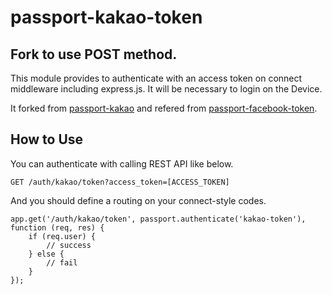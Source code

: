 # passport-kakao-token

Fork to use POST method.
----

This module provides to authenticate with an access token on connect middleware including express.js. It will be necessary to login on the Device.

It forked from [passport-kakao](https://github.com/rotoshine/passport-kakao) and refered from [passport-facebook-token](https://github.com/drudge/passport-facebook-token).

## How to Use

You can authenticate with calling REST API like below.
```
GET /auth/kakao/token?access_token=[ACCESS_TOKEN]
```

And you should define a routing on your connect-style codes.
```
app.get('/auth/kakao/token', passport.authenticate('kakao-token'), function (req, res) {
    if (req.user) {
        // success
    } else {
        // fail
    }
});
```
